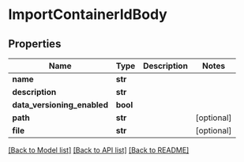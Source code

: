 # ImportContainerIdBody

## Properties
Name | Type | Description | Notes
------------ | ------------- | ------------- | -------------
**name** | **str** |  | 
**description** | **str** |  | 
**data_versioning_enabled** | **bool** |  | 
**path** | **str** |  | [optional] 
**file** | **str** |  | [optional] 

[[Back to Model list]](../README.md#documentation-for-models) [[Back to API list]](../README.md#documentation-for-api-endpoints) [[Back to README]](../README.md)

